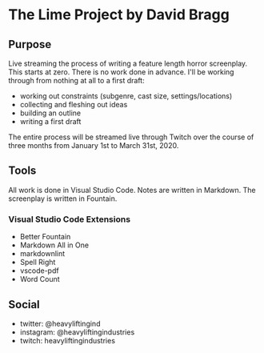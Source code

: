# The Lime Project by David Bragg

## Purpose

Live streaming the process of writing a feature length horror screenplay. This starts at zero. There is no work done in advance. I'll be working through from nothing at all to a first draft:

* working out constraints (subgenre, cast size, settings/locations)
* collecting and fleshing out ideas
* building an outline
* writing a first draft

The entire process will be streamed live through Twitch over the course of three months from January 1st to March 31st, 2020.

## Tools

All work is done in Visual Studio Code. Notes are written in Markdown. The screenplay is written in Fountain.

### Visual Studio Code Extensions

* Better Fountain
* Markdown All in One
* markdownlint
* Spell Right
* vscode-pdf
* Word Count

## Social

* twitter: @heavyliftingind
* instagram: @heavyliftingindustries
* twitch: heavyliftingindustries
